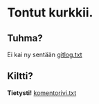 # Tontut kurkkii.
## Tuhma?
Ei kai ny sentään
[gitlog.txt](/laskarit/viikko1/gitlog.txt)
## Kiltti?
**Tietysti!**
[komentorivi.txt](github.com/OskariLamsa/ot-harjoitustyo/blob/master/laskarit/viikko1/komentorivi.txt)
